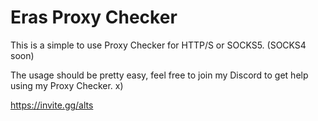 # Eras Proxy Checker

This is a simple to use Proxy Checker for HTTP/S or SOCKS5. (SOCKS4 soon)

The usage should be pretty easy, feel free to join my Discord to get help using my Proxy Checker. x)

https://invite.gg/alts


